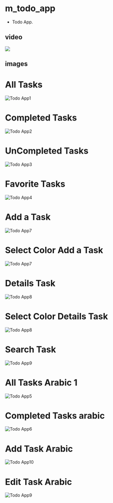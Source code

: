 # m_todo_app

* Todo App.
## video

[<img src="github_assets/video_thum.jpg" height:300>](https://youtu.be/9nxOKvtX4V4
 "Now in Android: 25 or above")


## images
# All Tasks
![Todo App1](github_assets/1.jpg?raw=true) 
# Completed Tasks
![Todo App2](github_assets/2.jpg?raw=true)
# UnCompleted Tasks
![Todo App3](github_assets/3.jpg?raw=true)
# Favorite Tasks
![Todo App4](github_assets/4.jpg?raw=true)
# Add a Task
![Todo App7](github_assets/7.jpg?raw=true)
# Select Color Add a Task
![Todo App7](github_assets/15.jpg?raw=true)
# Details Task 
![Todo App8](github_assets/8.jpg?raw=true)
# Select Color Details Task 
![Todo App8](github_assets/16.jpg?raw=true)
# Search Task
![Todo App9](github_assets/12.jpg?raw=true)
# All Tasks Arabic 1
![Todo App5](github_assets/5.jpg?raw=true)
# Completed Tasks arabic
![Todo App6](github_assets/6.jpg?raw=true)
# Add Task Arabic
![Todo App10](github_assets/10.jpg?raw=true)
# Edit Task Arabic
![Todo App9](github_assets/9.jpg?raw=true)

